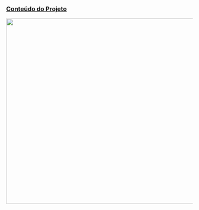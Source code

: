 ### [Conteúdo do Projeto](https://github.com/KarlaLutz/ProjetoNeo4j/blob/main/MecanismosDeRecomendacao.adoc)
<img src="https://github.com/KarlaLutz/cripto/blob/main/Bancos%20de%20Dados%20NoSQL%20Grafos.gif" width="1500" height="500" />
